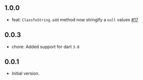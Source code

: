## 1.0.0
- feat: `ClassToString.add` method now stringify a `null` values [#17](https://github.com/BreX900/data_class/issues/17)

## 0.0.3
- chore: Added support for dart `3.0`

## 0.0.1
- Initial version.
